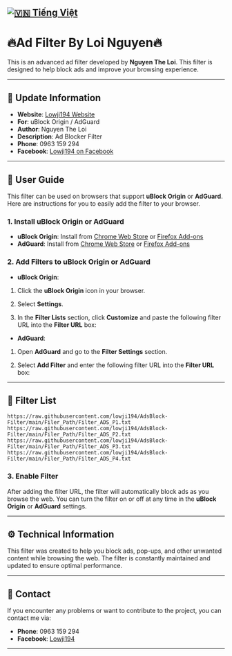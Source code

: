 [![🇻🇳 Tiếng Việt](https://img.shields.io/badge/Ngôn_ngữ-Tiếng_Việt-red?style=for-the-badge&logo=Google%20Translate)](README.md)
---
# **🔥Ad Filter By Loi Nguyen🔥**

This is an advanced ad filter developed by **Nguyen The Loi**. This filter is designed to help block ads and improve your browsing experience.

---

## 📅 **Update Information**

- **Website**: [Lowji194 Website](https://lowji194.github.io)
- **For**: uBlock Origin / AdGuard
- **Author**: Nguyen The Loi
- **Description**: Ad Blocker Filter
- **Phone**: 0963 159 294
- **Facebook**: [Lowji194 on Facebook](https://www.facebook.com/Lowji194/)

---

## 🚀 **User Guide**

This filter can be used on browsers that support **uBlock Origin** or **AdGuard**. Here are instructions for you to easily add the filter to your browser.

### 1. **Install uBlock Origin or AdGuard**

- **uBlock Origin**: Install from [Chrome Web Store](https://chromewebstore.google.com/detail/ublock-origin/cjpalhdlnbpafiamejdnhcphjbkeiagm) or [Firefox Add-ons](https://addons.mozilla.org/firefox/addon/ublock-origin/)
- **AdGuard**: Install from [Chrome Web Store](https://chromewebstore.google.com/detail/adguard-adblocker/bgnkhhnnamicmpeenaelnjfhikgbkllg) or [Firefox Add-ons](https://addons.mozilla.org/firefox/addon/adguard-adblocker/)

### 2. **Add Filters to uBlock Origin or AdGuard**

- **uBlock Origin**:
1. Click the **uBlock Origin** icon in your browser.

2. Select **Settings**.

3. In the **Filter Lists** section, click **Customize** and paste the following filter URL into the **Filter URL** box:

- **AdGuard**:

1. Open **AdGuard** and go to the **Filter Settings** section.

2. Select **Add Filter** and enter the following filter URL into the **Filter URL** box:

---

## 🚀 **Filter List**
    https://raw.githubusercontent.com/lowji194/AdsBlock-Filter/main/Filer_Path/Filter_ADS_P1.txt
    https://raw.githubusercontent.com/lowji194/AdsBlock-Filter/main/Filer_Path/Filter_ADS_P2.txt
    https://raw.githubusercontent.com/lowji194/AdsBlock-Filter/main/Filer_Path/Filter_ADS_P3.txt
    https://raw.githubusercontent.com/lowji194/AdsBlock-Filter/main/Filer_Path/Filter_ADS_P4.txt


### 3. **Enable Filter**

After adding the filter URL, the filter will automatically block ads as you browse the web. You can turn the filter on or off at any time in the **uBlock Origin** or **AdGuard** settings.

---

## ⚙️ **Technical Information**

This filter was created to help you block ads, pop-ups, and other unwanted content while browsing the web. The filter is constantly maintained and updated to ensure optimal performance.

---

## 📌 **Contact**

If you encounter any problems or want to contribute to the project, you can contact me via:

- **Phone**: 0963 159 294
- **Facebook**: [Lowji194](https://www.facebook.com/Lowji194/)

---
